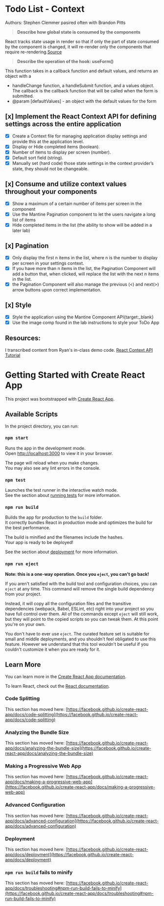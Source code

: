# Todo List - Context

Authors: Stephen Clemmer pasired often with Brandon Pitts

> **Describe how global state is consumed by the components**

React tracks state usage in render so that if only the part of state consumed by the component is changed, it will re-render only the components that require re-rendering.[Source](https://www.basefactor.com/global-state-with-react)

> **Describe the operation of the hook: useForm()**

 This function takes in a callback function and default values, and returns an object with a
 * handleChange function, a handleSubmit function, and a values object. The callback is the callback function that will be called when the form is submitted.
 * @param [defaultValues] - an object with the default values for the form


## [x] Implement the React Context API for defining settings across the entire application

- [x] Create a Context file for managing application display settings and provide this at the application level.
- [x] Display or Hide completed items (boolean).
- [x] Number of items to display per screen (number).
- [x] Default sort field (string).
- [x] Manually set (hard code) those state settings in the context provider’s state, they should not be changeable.

## [x] Consume and utilize context values throughout your components

- [x] Show a maximum of a certain number of items per screen in the <List /> component
- [x] Use the Mantine Pagination component to let the users navigate a long list of items
- [x] Hide completed items in the list (the ability to show will be added in a later lab)

## [x] Pagination

- [x] Only display the first n items in the list, where n is the number to display per screen in your settings context.
- [x] If you have more than n items in the list, the Pagination Component will add a button that, when clicked, will replace the list with the next n items in the list.
- [x] the Pagination Component will also manage the previous (<) and next(>) arrow buttons upon correct implementation.

## [x] Style

- [x] Style the application using the Mantine Component API{target:_blank}
- [x] Use the image comp found in the lab instructions to style your ToDo App

## Resources:

I transcribed content from Ryan's in-class demo code.
[React Context API Tutorial](https://www.youtube.com/watch?v=3yrMcx02jXs)

<!-- ______________________________________________________ -->
# Getting Started with Create React App

This project was bootstrapped with [Create React App](https://github.com/facebook/create-react-app).

## Available Scripts

In the project directory, you can run:

### `npm start`

Runs the app in the development mode.\
Open [http://localhost:3000](http://localhost:3000) to view it in your browser.

The page will reload when you make changes.\
You may also see any lint errors in the console.

### `npm test`

Launches the test runner in the interactive watch mode.\
See the section about [running tests](https://facebook.github.io/create-react-app/docs/running-tests) for more information.

### `npm run build`

Builds the app for production to the `build` folder.\
It correctly bundles React in production mode and optimizes the build for the best performance.

The build is minified and the filenames include the hashes.\
Your app is ready to be deployed!

See the section about [deployment](https://facebook.github.io/create-react-app/docs/deployment) for more information.

### `npm run eject`

**Note: this is a one-way operation. Once you `eject`, you can't go back!**

If you aren't satisfied with the build tool and configuration choices, you can `eject` at any time. This command will remove the single build dependency from your project.

Instead, it will copy all the configuration files and the transitive dependencies (webpack, Babel, ESLint, etc) right into your project so you have full control over them. All of the commands except `eject` will still work, but they will point to the copied scripts so you can tweak them. At this point you're on your own.

You don't have to ever use `eject`. The curated feature set is suitable for small and middle deployments, and you shouldn't feel obligated to use this feature. However we understand that this tool wouldn't be useful if you couldn't customize it when you are ready for it.

## Learn More

You can learn more in the [Create React App documentation](https://facebook.github.io/create-react-app/docs/getting-started).

To learn React, check out the [React documentation](https://reactjs.org/).

### Code Splitting

This section has moved here: [https://facebook.github.io/create-react-app/docs/code-splitting](https://facebook.github.io/create-react-app/docs/code-splitting)

### Analyzing the Bundle Size

This section has moved here: [https://facebook.github.io/create-react-app/docs/analyzing-the-bundle-size](https://facebook.github.io/create-react-app/docs/analyzing-the-bundle-size)

### Making a Progressive Web App

This section has moved here: [https://facebook.github.io/create-react-app/docs/making-a-progressive-web-app](https://facebook.github.io/create-react-app/docs/making-a-progressive-web-app)

### Advanced Configuration

This section has moved here: [https://facebook.github.io/create-react-app/docs/advanced-configuration](https://facebook.github.io/create-react-app/docs/advanced-configuration)

### Deployment

This section has moved here: [https://facebook.github.io/create-react-app/docs/deployment](https://facebook.github.io/create-react-app/docs/deployment)

### `npm run build` fails to minify

This section has moved here: [https://facebook.github.io/create-react-app/docs/troubleshooting#npm-run-build-fails-to-minify](https://facebook.github.io/create-react-app/docs/troubleshooting#npm-run-build-fails-to-minify)
